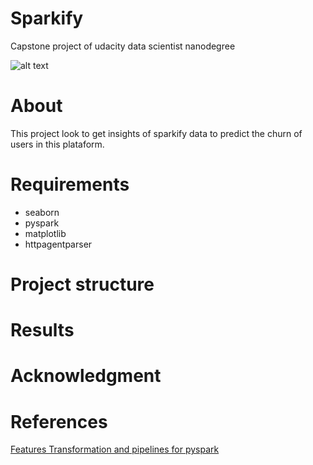 # Sparkify
Capstone project of udacity data scientist nanodegree
 
![alt text](https://i.pinimg.com/736x/5e/64/d8/5e64d895f7c72537ff5f4c97ba66e750.jpg "Sparkify")

# About
This project look to get insights of sparkify data to predict the churn of users in this plataform.

# Requirements
* seaborn
* pyspark
* matplotlib
* httpagentparser

# Project structure

# Results

# Acknowledgment

# References

[Features Transformation and pipelines for pyspark](https://www.analyticsvidhya.com/blog/2019/11/build-machine-learning-pipelines-pyspark/)



